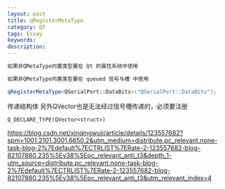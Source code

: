 ```yaml
---
layout: post
title: qRegisterMetaType
category: QT
tags: Essay
keywords: 
description: 
---
```


```cpp
如果非QMetaType内置类型要在 Qt 的属性系统中使用

如果非QMetaType内置类型要在 queued 信号与槽 中使用

qRegisterMetaType<QSerialPort::DataBits>("QSerialPort::DataBits");
```
传递结构体
另外QVector也是无法经过信号槽传递的，必须要注册
```
Q_DECLARE_TYPE(QVector<struct>)
```

<https://blog.csdn.net/xinqingwuji/article/details/123557682?spm=1001.2101.3001.6650.2&utm_medium=distribute.pc_relevant.none-task-blog-2%7Edefault%7ECTRLIST%7ERate-2-123557682-blog-82107880.235%5Ev38%5Epc_relevant_anti_t3&depth_1-utm_source=distribute.pc_relevant.none-task-blog-2%7Edefault%7ECTRLIST%7ERate-2-123557682-blog-82107880.235%5Ev38%5Epc_relevant_anti_t3&utm_relevant_index=4>
